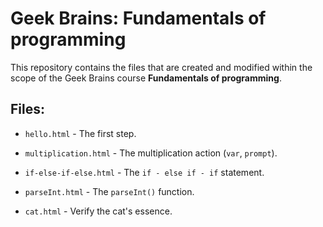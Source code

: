 # Geek Brains: Fundamentals of programming

This repository contains the files that are created and modified within the scope of the Geek Brains course **Fundamentals of programming**.

## Files:

* `hello.html` - The first step.
* `multiplication.html` - The multiplication action (`var`, `prompt`).
* `if-else-if-else.html` - The `if - else if - if` statement.
* `parseInt.html` - The `parseInt()` function.

* `cat.html` - Verify the cat's essence.
